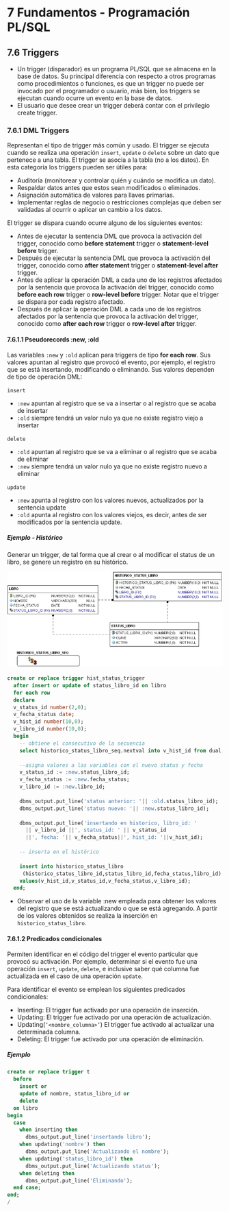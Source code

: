 # 7 Fundamentos - Programación PL/SQL

## 7.6 Triggers

* Un trigger (disparador) es un programa PL/SQL que se almacena en la base de datos.  Su
  principal diferencia con respecto a otros programas como procedimientos o funciones, es
  que un trigger no puede ser invocado por el programador o usuario, más bien, los
  triggers se ejecutan cuando ocurre un evento en la base de datos.
* El usuario que desee crear un trigger deberá contar con el privilegio create trigger.

### 7.6.1 DML Triggers

Representan el tipo de trigger más común y usado. El trigger se ejecuta cuando se realiza
una operación `insert`, `update` o `delete` sobre un dato que pertenece a una tabla.  El
trigger se asocia a la tabla (no a los datos).   En esta categoría los triggers pueden ser
útiles para:

* Auditoría (monitorear y controlar quién y cuándo se modifica un dato).
* Respaldar datos antes que estos sean modificados o eliminados.
* Asignación automática de valores para llaves primarias.
* Implementar reglas de negocio o restricciones complejas que deben ser validadas al
  ocurrir o aplicar un cambio a los datos.

El trigger se dispara cuando ocurre alguno de los siguientes eventos:

* Antes de ejecutar la sentencia DML que provoca la activación del trigger, conocido como
  **before statement** trigger o **statement-level before** trigger.
* Después de ejecutar la sentencia DML que provoca la activación del trigger, conocido
  como **after statement** trigger o **statement-level after** trigger.
* Antes de aplicar la operación DML a cada uno de los registros afectados por la sentencia
  que provoca la activación del trigger, conocido como **before each row** trigger o
  **row-level before** trigger. Notar que el trigger se dispara por cada registro
  afectado.
* Después de aplicar la operación DML a cada uno de los registros afectados por la
  sentencia que provoca la activación del trigger, conocido como **after each row**
  trigger o **row-level after** trigger.

#### 7.6.1.1 Pseudorecords :new, :old

Las variables `:new` y `:old`  aplican para triggers de tipo **for each row**. Sus valores
apuntan al registro que provocó el evento, por ejemplo, el registro que se está insertando,
modificando o eliminando. Sus valores dependen de tipo de operación DML:

`insert`

* `:new` apuntan al registro que se va a insertar o al registro que se acaba de insertar
* `:old`  siempre tendrá un valor nulo ya que no existe registro viejo a insertar

`delete`

* `:old` apuntan al registro que se va a eliminar o al registro que se acaba de eliminar
* `:new`  siempre tendrá un valor nulo ya que no existe registro nuevo a eliminar

`update`

* `:new` apunta al registro con los valores nuevos, actualizados por la sentencia update
* `:old` apunta al registro con los valores viejos, es decir, antes de ser modificados por
  la sentencia update.

##### Ejemplo - Histórico

Generar un trigger, de tal forma que al crear o al modificar el status de un libro, se
genere un registro en su histórico.

<p align="center"><img src="img/04.png"/></p>

```sql
create or replace trigger hist_status_trigger
  after insert or update of status_libro_id on libro
  for each row
  declare
  v_status_id number(2,0);
  v_fecha_status date;
  v_hist_id number(10,0);
  v_libro_id number(10,0);
  begin
    -- obtiene el consecutivo de la secuencia
    select historico_status_libro_seq.nextval into v_hist_id from dual;

    --asigna valores a las variables con el nuevo status y fecha
    v_status_id := :new.status_libro_id;
    v_fecha_status := :new.fecha_status;
    v_libro_id := :new.libro_id;

    dbms_output.put_line('status anterior: '|| :old.status_libro_id);
    dbms_output.put_line('status nuevo: '|| :new.status_libro_id);

    dbms_output.put_line('insertando en historico, libro_id: '
      || v_libro_id ||', status_id: ' || v_status_id
      ||', fecha: '|| v_fecha_status||', hist_id: '||v_hist_id);

    -- inserta en el histórico

    insert into historico_status_libro
     (historico_status_libro_id,status_libro_id,fecha_status,libro_id)
    values(v_hist_id,v_status_id,v_fecha_status,v_libro_id);
  end;
```

* Observar el uso de la variable :new empleada para obtener los valores del
  registro que se está actualizando o que se está agregando. A partir de los
  valores obtenidos se realiza la inserción en `historico_status_libro`.

#### 7.6.1.2 Predicados condicionales

Permiten identificar en el código del trigger el evento particular que provocó su
activación. Por ejemplo, determinar si el evento fue una operación `insert`, `update`,
`delete`, e inclusive saber qué columna fue actualizada en el caso de una operación
`update`.

Para identificar el evento se emplean los siguientes predicados condicionales:

* Inserting:  El trigger fue activado por una operación de inserción.
* Updating:  El trigger fue activado por una operación de actualización.
* Updating(`‘<nombre_columna>’`) El trigger fue activado al actualizar una determinada
  columna.
* Deleting: El trigger fue activado por una operación de eliminación.

##### Ejemplo

```sql
create or replace trigger t
  before
    insert or
    update of nombre, status_libro_id or
    delete
  on libro
begin
  case
    when inserting then
      dbms_output.put_line('insertando libro');
    when updating('nombre') then
      dbms_output.put_line('Actualizando el nombre');
    when updating('status_libro_id') then
      dbms_output.put_line('Actualizando status');
    when deleting then
      dbms_output.put_line('Eliminando');
  end case;
end;
/
```
